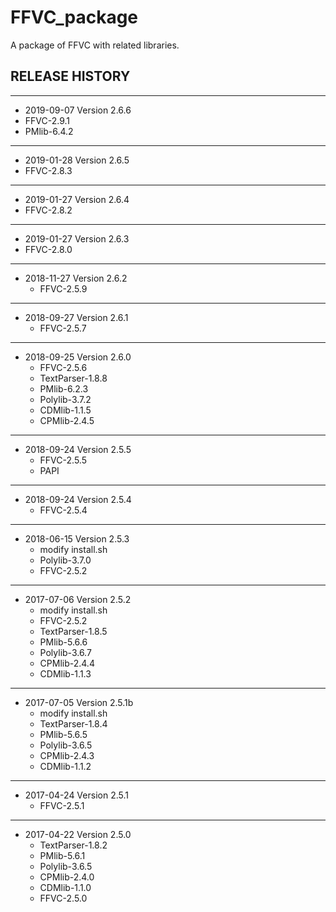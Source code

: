 # FFVC_package

A package of FFVC with related libraries.



## RELEASE HISTORY

---
- 2019-09-07 Version 2.6.6
- FFVC-2.9.1
- PMlib-6.4.2


---
- 2019-01-28 Version 2.6.5
- FFVC-2.8.3

---
- 2019-01-27 Version 2.6.4
- FFVC-2.8.2


---
- 2019-01-27 Version 2.6.3
- FFVC-2.8.0


---
- 2018-11-27 Version 2.6.2
  - FFVC-2.5.9


---
- 2018-09-27 Version 2.6.1
  - FFVC-2.5.7


---
- 2018-09-25 Version 2.6.0
  - FFVC-2.5.6
  - TextParser-1.8.8
  - PMlib-6.2.3
  - Polylib-3.7.2
  - CDMlib-1.1.5
  - CPMlib-2.4.5


---
- 2018-09-24 Version 2.5.5
  - FFVC-2.5.5
  - PAPI


---
- 2018-09-24 Version 2.5.4
  - FFVC-2.5.4


---
- 2018-06-15 Version 2.5.3
  - modify install.sh
  - Polylib-3.7.0
  - FFVC-2.5.2


---
- 2017-07-06 Version 2.5.2
  - modify install.sh
  - FFVC-2.5.2
  - TextParser-1.8.5
  - PMlib-5.6.6
  - Polylib-3.6.7
  - CPMlib-2.4.4
  - CDMlib-1.1.3
  

---
- 2017-07-05 Version 2.5.1b
  - modify install.sh
  - TextParser-1.8.4
  - PMlib-5.6.5
  - Polylib-3.6.5
  - CPMlib-2.4.3
  - CDMlib-1.1.2

  
---
- 2017-04-24 Version 2.5.1
  - FFVC-2.5.1


---
- 2017-04-22 Version 2.5.0
  - TextParser-1.8.2
  - PMlib-5.6.1
  - Polylib-3.6.5
  - CPMlib-2.4.0
  - CDMlib-1.1.0
  - FFVC-2.5.0


